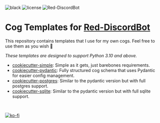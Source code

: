 ![black](https://img.shields.io/badge/style-black-000000?style=for-the-badge&?link=https://github.com/psf/black)
![license](https://img.shields.io/github/license/Vertyco/Vrt-Cogs?style=for-the-badge)
![Red-DiscordBot](https://img.shields.io/badge/Red%20DiscordBot-V3.5-red?style=for-the-badge)

# Cog Templates for [Red-DiscordBot](https://github.com/Cog-Creators/Red-DiscordBot)

This repository contains templates that I use for my own cogs. Feel free to use them as you wish 🙂

_These templates are designed to support Python 3.10 and above._

- [cookiecutter-simple](cookiecutter-simple/README.md): Simple as it gets, just barebones requirements.
- [cookiecutter-pydantic](cookiecutter-pydantic/README.md): Fully structured cog schema that uses Pydantic for easier config management.
- [cookiecutter-postgres](cookiecutter-postgres/README.md): Similar to the pydantic version but with full postgres support.
- [cookiecutter-sqlite](cookiecutter-sqlite/README.md): Similar to the pydantic version but with full sqlite support.

<br/>

[![ko-fi](https://ko-fi.com/img/githubbutton_sm.svg)](https://ko-fi.com/vertyco)<br/>
